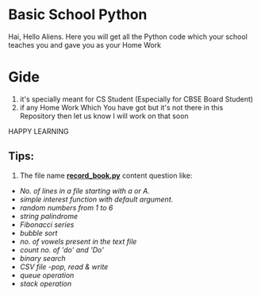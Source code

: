 # Basic School Python
Hai, Hello Aliens. Here you will get all the Python code which your school teaches you and gave you as your Home Work
# Gide
1. it's specially meant for CS Student 
(Especially for CBSE Board Student)
2. if any Home Work Which You have got but it's not there in this Repository then let us know I will work on that soon

HAPPY LEARNING

## Tips:

1. The file name <b>[record_book.py](https://github.com/Sukarnascience/Basic-School-Python/blob/main/record_book.py)</b> content question like:<i>
 * No. of lines in a file starting with a or A.
 * simple interest function with default argument.
 * random numbers from 1 to 6
 * string palindrome
 * Fibonacci series
 * bubble sort
 * no. of vowels present in the text file
 * count no. of 'do' and 'Do'
 * binary search
 * CSV file -pop, read & write
 * queue operation
 * stack operation
</i>
